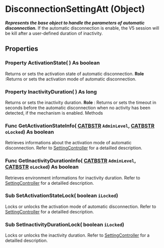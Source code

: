 # DisconnectionSettingAtt (Object)

**_Represents the base object to handle the parameters of automatic disconnection._**
If the automatic disconnection is enable, the V5 session will be kill after a user-defined duration of inactivity.

## Properties

### Property **ActivationState**( ) As boolean

Returns or sets the activation state of automatic disconnection.
**Role** :Returns or sets the activation mode of automatic disconnection.  
### Property **InactivityDuration**( ) As long

Returns or sets the inactivity duration.
**Role** : Returns or sets the timeout in seconds before the automatic disconnection when no activity has been detected, if the mechanism is enabled.  Methods

### Func **GetActivationStateInfo**( [CATBSTR](../System/typedef_CATBSTR_8129.md)  `AdminLevel`,  [CATBSTR](../System/typedef_CATBSTR_8129.md)  `oLocked`) As boolean

Retrieves informations about the activation mode of automatic disconnection.
Refer to [SettingController](../System/interface_SettingController_63320.md) for a detailled description.  
### Func **GetInactivityDurationInfo**( [CATBSTR](../System/typedef_CATBSTR_8129.md)  `AdminLevel`,  [CATBSTR](../System/typedef_CATBSTR_8129.md)  `oLocked`) As boolean

Retrieves environment informations for inactivity duration.
Refer to [SettingController](../System/interface_SettingController_63320.md) for a detailled description.  
### Sub **SetActivationStateLock**( boolean  `iLocked`)

Locks or unlocks the activation mode of automatic disconnection.
Refer to [SettingController](../System/interface_SettingController_63320.md) for a detailled description.  
### Sub **SetInactivityDurationLock**( boolean  `iLocked`)

Locks or unlocks the inactivity duration.
Refer to [SettingController](../System/interface_SettingController_63320.md) for a detailled description.